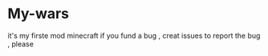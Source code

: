 # My-wars
 it's my firste mod minecraft if you fund a bug , creat issues to report the bug , please 

